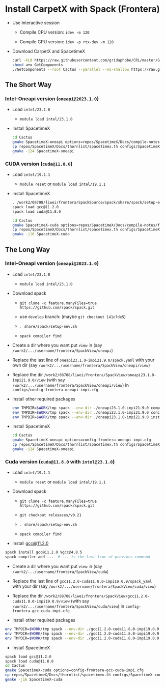 # Install CarpetX with Spack (Frontera)

* Use interactive session

    - Compile CPU version: `idev -m 120`

    - Compile GPU version: `idev -p rtx-dev -m 120`

* Download CarpetX and SpacetimeX

    ```bash
    curl -kLO https://raw.githubusercontent.com/gridaphobe/CRL/master/GetComponents
    chmod a+x GetComponents
    ./GetComponents --root Cactus --parallel --no-shallow https://raw.githubusercontent.com/lwJi/SpacetimeX/main/Docs/thornlist/spacetimex.th
    ```


## The Short Way

### Intel-Oneapi version (`oneapi@2023.1.0`)

* Load `intel/23.1.0`

    - `module load intel/23.1.0`

* Install SpacetimeX

    ```bash
    cd Cactus
    gmake SpacetimeX-oneapi options=repos/SpacetimeX/Docs/compile-notes/frontera/configs/config-frontera-oneapi-impi.cfg
    cp repos/SpacetimeX/Docs/thornlist/spacetimex.th configs/SpacetimeX-oneapi/ThornList
    gmake -j24 SpacetimeX-oneapi
    ```

### CUDA version (`cuda@11.8.0`)

* Load `intel/19.1.1`

    - `module reset` or `module load intel/19.1.1`

* Install SpacetimeX

    ```bash
    . /work2/08708/liwei/frontera/SpackSource/spack/share/spack/setup-env.sh
    spack load gcc@11.2.0
    spack load cuda@11.8.0

    cd Cactus
    gmake SpacetimeX-cuda options=repos/SpacetimeX/Docs/compile-notes/frontera/configs/config-frontera-gcc-cuda-impi.cfg
    cp repos/SpacetimeX/Docs/thornlist/spacetimex.th configs/SpacetimeX-cuda/ThornList
    gmake -j16 SpacetimeX-cuda
    ```


## The Long Way

### Intel-Oneapi version (`oneapi@2023.1.0`)

* Load `intel/23.1.0`

    - `module load intel/23.1.0`

* Download spack

    - `git clone -c feature.manyFiles=true https://github.com/spack/spack.git`

    - use `develop` branch: (maybe `git checkout 141c7de5`)

    - `. share/spack/setup-env.sh`
    
    - `spack compiler find`

* Create a dir where you want put `view` in (say `/work2/.../username/frontera/SpackView/oneapi`)

* Replace the last line of `oneapi23.1.0-impi21.9.0/spack.yaml` with your own dir (say `/work2/.../username/frontera/SpackView/oneapi/view`)

* Replace the dir `/work2/08708/liwei/frontera/SpackView/oneapi23.1.0-impi21.9.0/view` (with say `/work2/.../username/frontera/SpackView/oneapi/view`) in `configs/config-frontera-oneapi-impi.cfg`

* Install other required packages

    ```bash
    env TMPDIR=$WORK/tmp spack --env-dir ./oneapi23.1.0-impi21.9.0 compiler find
    env TMPDIR=$WORK/tmp spack --env-dir ./oneapi23.1.0-impi21.9.0 concretize --force
    env TMPDIR=$WORK/tmp spack --env-dir ./oneapi23.1.0-impi21.9.0 install --fail-fast
    ```

* Install SpacetimeX

    ```bash
    cd Cactus
    gmake SpacetimeX-oneapi options=config-frontera-oneapi-impi.cfg
    cp repos/SpacetimeX/Docs/thornlist/spacetimex.th configs/SpacetimeX-oneapi/ThornList
    gmake -j24 SpacetimeX-oneapi
    ```


### Cuda version (`cuda@11.8.0` with `intel@23.1.0`)

* Load `intel/19.1.1`

    - `module reset` or `module load intel/19.1.1`

* Download spack

    - `git clone -c feature.manyFiles=true https://github.com/spack/spack.git`

    - `git checkout relesases/v0.21`

    - `. share/spack/setup-env.sh`

    - `spack compiler find`

* Install gcc@11.2.0

```bash
spack install gcc@11.2.0 %gcc@4.8.5
spack compiler add ...  # ... is the last line of previous command
```

* Create a dir where you want put `view` in (say `/work2/.../username/frontera/SpackView/cuda`)

* Replace the last line of `gcc11.2.0-cuda11.8.0-impi19.0.9/spack_yaml` with your dir (say `/work2/.../username/frontera/SpackView/cuda/view`)

* Replace the dir `/work2/08708/liwei/frontera/SpackView/gcc11.2.0-cuda11.8.0-impi19.0.9/view` (with say `/work2/.../username/frontera/SpackView/cuda/view`)
in `config-frontera-gcc-cuda-impi.cfg`

* Install other required packages

```bash
env TMPDIR=$WORK/tmp spack --env-dir ./gcc11.2.0-cuda11.8.0-impi19.0.9 compiler find view-cuda-compilers
env TMPDIR=$WORK/tmp spack --env-dir ./gcc11.2.0-cuda11.8.0-impi19.0.9 concretize --force
env TMPDIR=$WORK/tmp spack --env-dir ./gcc11.2.0-cuda11.8.0-impi19.0.9 install --fail-fast
```

* Install SpacetimeX

```bash
spack load gcc@11.2.0
spack load cuda@11.8.0
cd Cactus
gmake SpacetimeX-cuda options=config-frontera-gcc-cuda-impi.cfg
cp repos/SpacetimeX/Docs/thornlist/spacetimex.th configs/SpacetimeX-cuda/ThornList
gmake -j16 SpacetimeX-cuda
```
